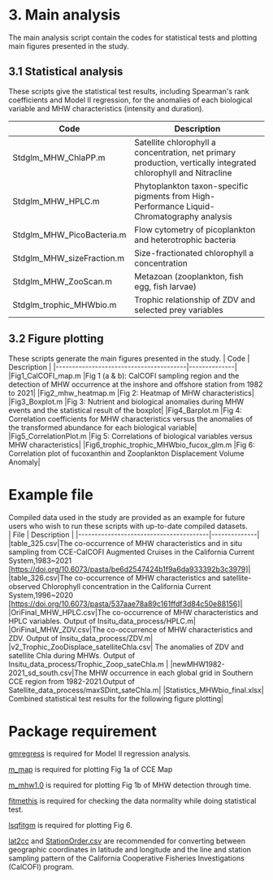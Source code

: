 # 3. Main analysis 
The main analysis script contain the codes for statistical tests and plotting main figures presented in the study. 

## 3.1 Statistical analysis 
These scripts give the statistical test results, including Spearman's rank coefficients and Model II regression, for the anomalies of each biological variable and MHW characteristics (intensity and duration). 

| Code                     | Description       |
|--------------------------|-------------------|
|Stdglm_MHW_ChlaPP.m       |   Satellite chlorophyll a concentration, net primary production, vertically integrated chlorophyll and Nitracline|
|Stdglm_MHW_HPLC.m         |  Phytoplankton taxon-specific pigments from High-Performance Liquid-Chromatography analysis           |
|Stdglm_MHW_PicoBacteria.m |   Flow cytometry of picoplankton and heterotrophic bacteria      |
|Stdglm_MHW_sizeFraction.m |      Size-fractionated chlorophyll a concentration        |
|Stdglm_MHW_ZooScan.m      |      Metazoan (zooplankton, fish egg, fish larvae)            |
|Stdglm_trophic_MHWbio.m   |      Trophic relationship of ZDV and selected prey variables             |


## 3.2 Figure plotting 
These scripts generate the main figures presented in the study. 
|       Code                             | Description  |
|----------------------------------------|--------------|
|Fig1_CalCOFI_map.m                      |Fig 1 (a & b): CalCOFI sampling region and the detection of MHW occurrence at the inshore and offshore station from 1982 to 2021|
|Fig2_mhw_heatmap.m                      |Fig 2: Heatmap of MHW characteristics|
|Fig3_Boxplot.m                          |Fig 3: Nutrient and biological anomalies during MHW events and the statistical result of the boxplot|
|Fig4_Barplot.m                          |Fig 4: Correlation coefficients for MHW characteristics versus the anomalies of the transformed abundance for each biological variable|
|Fig5_CorrelationPlot.m                  |Fig 5: Correlations of biological variables versus MHW characteristics|
|Fig6_trophic_trophic_MHWbio_fucox_glm.m |Fig 6: Correlation plot of fucoxanthin and Zooplankton Displacement Volume Anomaly|

# Example file
Compiled data used in the study are provided as an example for future users who wish to run these scripts with up-to-date compiled datasets.    
|      File                            | Description  |
|----------------------------------------|--------------|
|table_325.csv|The co-occurrence of MHW characteristics and in situ sampling from CCE-CalCOFI Augmented Cruises in the California Current System,1983~2021 
[https://doi.org/10.6073/pasta/be6d2547424b1f9a6da933392b3c3979]|
|table_326.csv|The co-occurrence of MHW characteristics and satellite-observed Chlorophyll concentration in the California Current System,1996~2020 [https://doi.org/10.6073/pasta/537aae78a89c161ffdf3d84c50e88156]|
|OriFinal_MHW_HPLC.csv|The co-occurrence of MHW characteristics and HPLC variables. Output of Insitu_data_process/HPLC.m|
|OriFinal_MHW_ZDV.csv|The co-occurrence of MHW characteristics and ZDV. Output of Insitu_data_process/ZDV.m|
|v2_Trophic_ZooDisplace_satelliteChla.csv| The anomalies of ZDV and satellite Chla during MHWs. Output of Insitu_data_process/Trophic_Zoop_sateChla.m |
|newMHW1982-2021_sd_south.csv|The MHW occurrence in each global grid in Southern CCE region from 1982-2021.Output of Satellite_data_process/maxSDint_sateChla.m|
|Statistics_MHWbio_final.xlsx| Combined statistical test results for the following figure plotting|

# Package requirement
[gmregress](https://www.mathworks.com/matlabcentral/fileexchange/27918-gmregress) is required for Model II regression analysis.

[m_map](https://www.eoas.ubc.ca/~rich/map.html) is required for plotting Fig 1a of CCE Map

[m_mhw1.0](https://github.com/ZijieZhaoMMHW/m_mhw1.0?tab=readme-ov-file) is required for plotting Fig 1b of MHW detection through time.

[fitmethis](https://github.com/quitadal/EPINETLAB/blob/master/EPINETLAB/fitmethis.m) is required for checking the data normality while doing statistical test.

[lsqfitgm](https://gml.noaa.gov/aftp/pub/john/regression/lsqfitgm.pro) is required for plotting Fig 6.

[lat2cc](https://calcofi.org/sampling-info/station-positions/2013-line-sta-algorithm/) and [StationOrder.csv](https://calcofi.org/sampling-info/station-positions/) are recommended for converting between geographic coordinates in latitude and longitude and the line and station sampling pattern of the California Cooperative Fisheries Investigations (CalCOFI) program.
